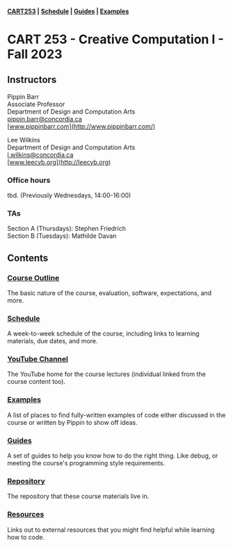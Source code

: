 #### [CART253](/cart253/) | [Schedule](/cart253/course-information/schedule) | [Guides](/cart253/guides/) | [Examples](/cart253/examples/)

# CART 253 - Creative Computation I - Fall 2023

## Instructors

Pippin Barr  
Associate Professor  
Department of Design and Computation Arts  
[pippin.barr@concordia.ca](mailto:pippin.barr@concordia.ca)  
[www.pippinbarr.com](http://www.pippinbarr.com/)  

Lee Wilkins   
Department of Design and Computation Arts   
[l.wilkins@concordia.ca](mailto:l.wilkins@concordia.ca)  
[www.leecyb.org](http://leecyb.org)  


### Office hours

tbd. (Previously Wednesdays, 14:00-16:00)

### TAs
Section A (Thursdays): Stephen Friedrich   
Section B (Tuesdays): Mathilde Davan

## Contents

### [Course Outline](course-information/outline.md)

The basic nature of the course, evaluation, software, expectations, and more.

### [Schedule](course-information/schedule)

A week-to-week schedule of the course, including links to learning materials, due dates, and more.

### [YouTube Channel](https://www.youtube.com/channel/UCgMMSLb6Zywjhk9JW6I00Aw/playlists?view=50&sort=dd&shelf_id=1)

The YouTube home for the course lectures (individual linked from the course content too).

### [Examples](https://pippinbarr.github.io/cart253/examples/)

A list of places to find fully-written examples of code either discussed in the course or written by Pippin to show off ideas.

### [Guides](https://pippinbarr.github.io/cart253/guides/)

A set of guides to help you know how to do the right thing. Like debug, or meeting the course's programming style requirements.

### [Repository](https://www.github.com/pippinbarr/cart253/)

The repository that these course materials live in.

### [Resources](https://pippinbarr.github.io/cart253/course-information/resources.html)

Links out to external resources that you might find helpful while learning how to code.
